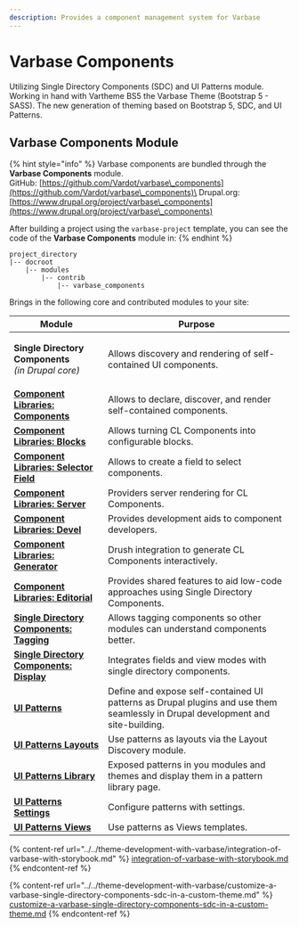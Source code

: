 ```yaml
---
description: Provides a component management system for Varbase
---
```


# Varbase Components

Utilizing Single Directory Components (SDC) and UI Patterns module. Working in hand with Vartheme BS5 the Varbase Theme (Bootstrap 5 - SASS). The new generation of theming based on Bootstrap 5, SDC, and UI Patterns.

## Varbase Components Module

{% hint style="info" %}
Varbase components are bundled through the **Varbase Components** module.\
GitHub: [https://github.com/Vardot/varbase\_components](https://github.com/Vardot/varbase\_components)\
Drupal.org: [https://www.drupal.org/project/varbase\_components](https://www.drupal.org/project/varbase\_components)

After building a project using the `varbase-project` template, you can see the code of the **Varbase Components** module in:
{% endhint %}

```
project_directory
|-- docroot
    |-- modules
        |-- contrib
            |-- varbase_components
```

Brings in the following core and contributed modules to your site:

| Module                                                                                        | Purpose                                                                                                                         |
| --------------------------------------------------------------------------------------------- | ------------------------------------------------------------------------------------------------------------------------------- |
| <p><strong>Single Directory Components</strong><br><em>(in Drupal core)</em></p>              | Allows discovery and rendering of self-contained UI components.                                                                 |
| [**Component Libraries: Components**](https://www.drupal.org/project/cl\_components)          | Allows to declare, discover, and render self-contained components.                                                              |
| [**Component Libraries: Blocks**](https://www.drupal.org/project/cl\_block)                   | Allows turning CL Components into configurable blocks.                                                                          |
| [**Component Libraries: Selector Field**](https://www.drupal.org/project/cl\_selector\_field) | Allows to create a field to select components.                                                                                  |
| [**Component Libraries: Server**](https://www.drupal.org/project/cl\_server)                  | Providers server rendering for CL Components.                                                                                   |
| [**Component Libraries: Devel**](https://www.drupal.org/project/cl\_devel)                    | Provides development aids to component developers.                                                                              |
| [**Component Libraries: Generator**](https://www.drupal.org/project/cl\_generator)            | Drush integration to generate CL Components interactively.                                                                      |
| [**Component Libraries: Editorial**](https://www.drupal.org/project/cl\_editorial)            | Provides shared features to aid low-code approaches using Single Directory Components.                                          |
| [**Single Directory Components: Tagging**](https://www.drupal.org/project/cl\_editorial)      | Allows tagging components so other modules can understand components better.                                                    |
| [**Single Directory Components: Display**](https://www.drupal.org/project/sdc\_display)       | Integrates fields and view modes with single directory components.                                                              |
| [**UI Patterns**](https://www.drupal.org/project/ui\_patterns)                                | Define and expose self-contained UI patterns as Drupal plugins and use them seamlessly in Drupal development and site-building. |
| [**UI Patterns Layouts**](https://www.drupal.org/project/ui\_patterns)                        | Use patterns as layouts via the Layout Discovery module.                                                                        |
| [**UI Patterns Library**](https://www.drupal.org/project/ui\_patterns)                        | Exposed patterns in you modules and themes and display them in a pattern library page.                                          |
| [**UI Patterns Settings**](https://www.drupal.org/project/ui\_patterns\_settings)             | Configure patterns with settings.                                                                                               |
| [**UI Patterns Views**](https://www.drupal.org/project/ui\_patterns)                          | Use patterns as Views templates.                                                                                                |



{% content-ref url="../../theme-development-with-varbase/integration-of-varbase-with-storybook.md" %}
[integration-of-varbase-with-storybook.md](../../theme-development-with-varbase/integration-of-varbase-with-storybook.md)
{% endcontent-ref %}

{% content-ref url="../../theme-development-with-varbase/customize-a-varbase-single-directory-components-sdc-in-a-custom-theme.md" %}
[customize-a-varbase-single-directory-components-sdc-in-a-custom-theme.md](../../theme-development-with-varbase/customize-a-varbase-single-directory-components-sdc-in-a-custom-theme.md)
{% endcontent-ref %}
